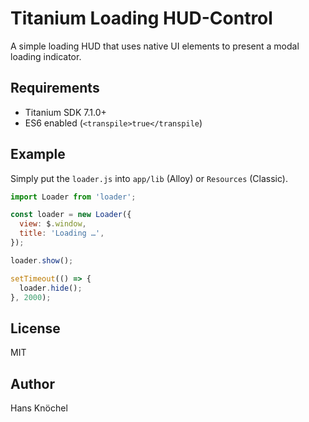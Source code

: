 # Titanium Loading HUD-Control

A simple loading HUD that uses native UI elements to present
a modal loading indicator.

## Requirements

- Titanium SDK 7.1.0+
- ES6 enabled (`<transpile>true</transpile`)

## Example

Simply put the `loader.js` into `app/lib` (Alloy) or `Resources` (Classic).

```js
import Loader from 'loader';

const loader = new Loader({
  view: $.window,
  title: 'Loading …',
});

loader.show();

setTimeout(() => {
  loader.hide();
}, 2000);
```

## License

MIT

## Author 

Hans Knöchel